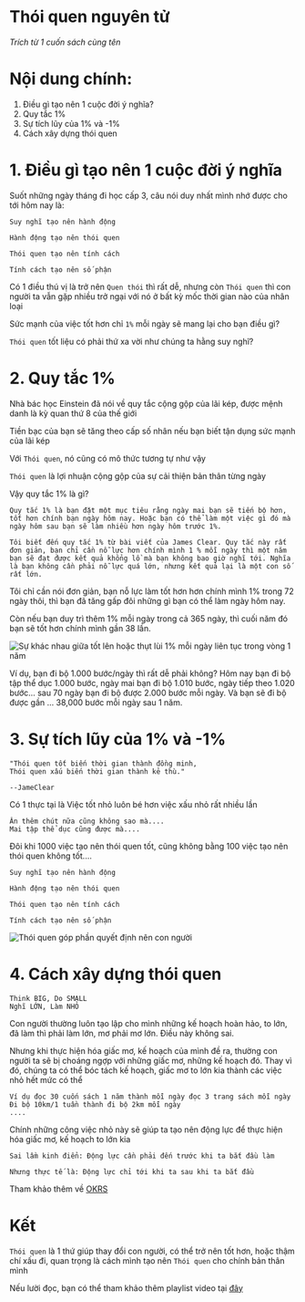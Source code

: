 # Thói quen nguyên tử

*Trích từ 1 cuốn sách cùng tên*

# Nội dung chính:
1. Điều gì tạo nên 1 cuộc đời ý nghĩa?
2. Quy tắc 1%
3. Sự tích lũy của 1% và -1%
4. Cách xây dựng thói quen


# 1. Điều gì tạo nên 1 cuộc đời ý nghĩa
Suốt những ngày tháng đi học cấp 3, câu nói duy nhất mình nhớ được cho tới hôm nay là:

    Suy nghĩ tạo nên hành động

    Hành động tạo nên thói quen

    Thói quen tạo nên tính cách

    Tính cách tạo nên số phận

Có 1 điều thú vị là trở nên `Quen thói` thì rất dễ, nhưng còn `Thói quen` thì con người ta vẫn gặp nhiều trở ngại với nó ở bất kỳ mốc thời gian nào của nhân loại

Sức mạnh của việc tốt hơn chỉ `1%` mỗi ngày sẽ mang lại cho bạn điều gì?

`Thói quen` tốt liệu có phải thứ xa vời như chúng ta hằng suy nghĩ?

# 2. Quy tắc 1%
Nhà bác học Einstein đã nói về quy tắc cộng gộp của lãi kép, được mệnh danh là kỳ quan thứ 8 của thế giới

Tiền bạc của bạn sẽ tăng theo cấp số nhân nếu bạn biết tận dụng sức mạnh của lãi kép

Với `Thói quen`, nó cũng có mô thức tương tự như vậy

`Thói quen` là lợi nhuận cộng gộp của sự cải thiện bản thân từng ngày

Vậy quy tắc 1% là gì?

    Quy tắc 1% là bạn đặt một mục tiêu rằng ngày mai bạn sẽ tiến bộ hơn, tốt hơn chính bạn ngày hôm nay. Hoặc bạn có thể làm một việc gì đó mà ngày hôm sau bạn sẽ làm nhiều hơn ngày hôm trước 1%.

    Tôi biết đến quy tắc 1% từ bài viết của James Clear. Quy tắc này rất đơn giản, bạn chỉ cần nỗ lực hơn chính mình 1 % mỗi ngày thì một năm bạn sẽ đạt được kết quả khổng lồ mà bạn không bao giờ nghĩ tới. Nghĩa là bạn không cần phải nỗ lực quá lớn, nhưng kết quả lại là một con số rất lớn.

Tôi chỉ cần nói đơn giản, bạn nỗ lực làm tốt hơn hơn chính mình 1% trong 72 ngày thôi, thì bạn đã tăng gấp đôi những gì bạn có thể làm ngày hôm nay. 

Còn nếu bạn duy trì thêm 1% mỗi ngày trong cả 365 ngày, thì cuối năm đó bạn sẽ tốt hơn chính mình gần 38 lần.


![Sự khác nhau giữa tốt lên hoặc thụt lùi 1% mỗi ngày liên tục trong vòng 1 năm](https://lyhathu.com/wp-content/uploads/2020/06/T%E1%BB%91t-l%C3%AAn-1-ph%E1%BA%A7n-tr%C4%83m-m%E1%BB%97i-ng%C3%A0y.png)


Ví dụ, bạn đi bộ 1.000 bước/ngày thì rất dễ phải không? Hôm nay bạn đi bộ tập thể dục 1.000 bước, ngày mai bạn đi bộ 1.010 bước, ngày tiếp theo 1.020 bước… sau 70 ngày bạn đi bộ được 2.000 bước mỗi ngày. Và bạn sẽ đi bộ được gần … 38,000 bước mỗi ngày sau 1 năm.


# 3. Sự tích lũy của 1% và -1%
    "Thói quen tốt biến thời gian thành đồng minh,
    Thói quen xấu biến thời gian thành kẻ thù."

    --JameClear

Có 1 thực tại là Việc tốt nhỏ luôn bé hơn việc xấu nhỏ rất nhiều lần

    Ăn thêm chút nữa cũng không sao mà....
    Mai tập thể dục cũng được mà....

Đôi khi 1000 việc tạo nên thói quen tốt, cũng không bằng 100 việc tạo nên thói quen không tốt....

    Suy nghĩ tạo nên hành động

    Hành động tạo nên thói quen

    Thói quen tạo nên tính cách

    Tính cách tạo nên số phận

![Thói quen góp phần quyết định nên con người](https://lyhathu.com/wp-content/uploads/2020/06/5D140BB5-A46E-4B12-AD50-D9C8CD242D11-768x768.jpeg.webp)

# 4. Cách xây dựng thói quen
    Think BIG, Do SMALL
    Nghĩ LỚN, Làm NHỎ

Con người thường luôn tạo lập cho mình những kế hoạch hoàn hảo, to lớn, đã làm thì phải làm lớn, mơ phải mơ lớn. Điều này không sai.

Nhưng khi thực hiện hóa giấc mơ, kế hoạch của mình đề ra, thường con người ta sẽ bị choáng ngợp với những giấc mơ, những kế hoạch đó. Thay vì đó, chúng ta có thể bóc tách kế hoạch, giấc mơ to lớn kia thành các việc nhỏ hết mức có thể

    Ví dụ đọc 30 cuốn sách 1 năm thành mỗi ngày đọc 3 trang sách mỗi ngày
    Đi bộ 10km/1 tuần thành đi bộ 2km mỗi ngày
    ....

Chính những công việc nhỏ này sẽ giúp ta tạo nên động lực để thực hiện hóa giấc mơ, kế hoạch to lớn kia
    
    Sai lầm kinh điển: Động lực cần phải đến trước khi ta bắt đầu làm

    Nhưng thực tế là: Động lực chỉ tới khi ta sau khi ta bắt đầu

Tham khảo thêm về [OKRS]()

# Kết

`Thói quen` là 1 thứ giúp thay đổi con người, có thể trở nên tốt hơn, hoặc thậm chí xấu đi, quan trọng là cách mình tạo nên `Thói quen` cho chính bản thân mình

Nếu lười đọc, bạn có thể tham khảo thêm playlist video tại [đây](https://www.youtube.com/watch?v=bdhiLsHQdyY&list=PLqKauAaJ7oqc--OCXA0Pc6IdubIh6fpJA&index=1)